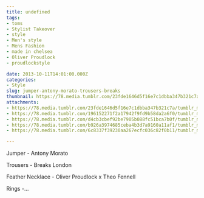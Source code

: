 ```yaml
---
title: undefined
tags:
- toms
- Stylist Takeover
- style
- Men's style
- Mens Fashion
- made in chelsea
- Oliver Proudlock
- proudlockstyle

date: 2013-10-11T14:01:00.000Z
categories:
- Style
slug: jumper-antony-morato-trousers-breaks
thumbnail: https://78.media.tumblr.com/23fde1646d5f16e7c1dbba347b321c7a/tumblr_muh13sWqlu1rhrm24o1_540.jpg
attachments:
- https://78.media.tumblr.com/23fde1646d5f16e7c1dbba347b321c7a/tumblr_muh13sWqlu1rhrm24o1_1280.jpg
- https://78.media.tumblr.com/196152271f2a17942f9fd9b58da2a6f0/tumblr_muh13sWqlu1rhrm24o2_1280.jpg
- https://78.media.tumblr.com/d4cb3cbef92be7905b088fc51bca7b0f/tumblr_muh13sWqlu1rhrm24o3_1280.jpg
- https://78.media.tumblr.com/b926a3974685ceba4b3d7a9160a11af1/tumblr_muh13sWqlu1rhrm24o4_1280.jpg
- https://78.media.tumblr.com/6c8337f39230aa267ecfc036c82f0b11/tumblr_muh13sWqlu1rhrm24o5_1280.jpg

---
```


Jumper - Antony Morato 

  Trousers - Breaks London 

  Feather Necklace - Oliver Proudlock x Theo Fennell 

  Rings -...
